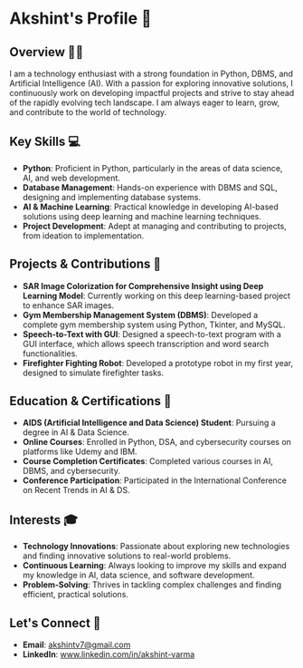 # Akshint's Profile 🚀

## Overview 👨‍💻
I am a technology enthusiast with a strong foundation in Python, DBMS, and Artificial Intelligence (AI). With a passion for exploring innovative solutions, I continuously work on developing impactful projects and strive to stay ahead of the rapidly evolving tech landscape. I am always eager to learn, grow, and contribute to the world of technology.

## Key Skills 💻
- **Python**: Proficient in Python, particularly in the areas of data science, AI, and web development.
- **Database Management**: Hands-on experience with DBMS and SQL, designing and implementing database systems.
- **AI & Machine Learning**: Practical knowledge in developing AI-based solutions using deep learning and machine learning techniques.
- **Project Development**: Adept at managing and contributing to projects, from ideation to implementation.

## Projects & Contributions  🔨
- **SAR Image Colorization for Comprehensive Insight using Deep Learning Model**: Currently working on this deep learning-based project to enhance SAR images.
- **Gym Membership Management System (DBMS)**: Developed a complete gym membership system using Python, Tkinter, and MySQL.
- **Speech-to-Text with GUI**: Designed a speech-to-text program with a GUI interface, which allows speech transcription and word search functionalities.
- **Firefighter Fighting Robot**: Developed a prototype robot in my first year, designed to simulate firefighter tasks.

## Education & Certifications 🏅
- **AIDS (Artificial Intelligence and Data Science) Student**: Pursuing a degree in AI & Data Science.
- **Online Courses**: Enrolled in Python, DSA, and cybersecurity courses on platforms like Udemy and IBM.
- **Course Completion Certificates**: Completed various courses in AI, DBMS, and cybersecurity.
- **Conference Participation**: Participated in the International Conference on Recent Trends in AI & DS.

## Interests 🎓
- **Technology Innovations**: Passionate about exploring new technologies and finding innovative solutions to real-world problems.
- **Continuous Learning**: Always looking to improve my skills and expand my knowledge in AI, data science, and software development.
- **Problem-Solving**: Thrives in tackling complex challenges and finding efficient, practical solutions.

## Let's Connect 🔗
- **Email**: akshintv7@gmail.com
- **LinkedIn**: www.linkedin.com/in/akshint-varma

